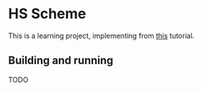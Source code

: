 # HS Scheme

This is a learning project, implementing from 
[this](https://en.wikibooks.org/wiki/Write_Yourself_a_Scheme_in_48_Hours) 
tutorial.

## Building and running
TODO

